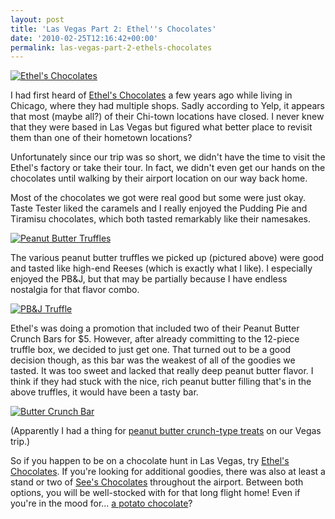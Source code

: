 ```yaml
---
layout: post
title: 'Las Vegas Part 2: Ethel''s Chocolates'
date: '2010-02-25T12:16:42+00:00'
permalink: las-vegas-part-2-ethels-chocolates
---
```

<a href="http://www.flickr.com/photos/kstar810/4370334415/"><img src="http://farm3.static.flickr.com/2708/4370334415_31d177686e.jpg" alt="Ethel's Chocolates" /></a>

I had first heard of <a href="http://www.ethelschocolate.com/">Ethel's Chocolates</a> a few years ago while living in Chicago, where they had multiple shops. Sadly according to Yelp, it appears that most (maybe all?) of their Chi-town locations have closed. I never knew that they were based in Las Vegas but figured what better place to revisit them than one of their hometown locations?

Unfortunately since our trip was so short, we didn't have the time to visit the Ethel's factory or take their tour. In fact, we didn't even get our hands on the chocolates until walking by their airport location on our way back home.

Most of the chocolates we got were real good but some were just okay. Taste Tester liked the caramels and I really enjoyed the Pudding Pie and Tiramisu chocolates, which both tasted remarkably like their namesakes. 

<a href="http://www.flickr.com/photos/kstar810/4370333049/"><img src="http://farm3.static.flickr.com/2791/4370333049_9151f468e9.jpg" alt="Peanut Butter Truffles" /></a>

The various peanut butter truffles we picked up (pictured above) were good and tasted like high-end Reeses (which is exactly what I like). I especially enjoyed the PB&J, but that may be partially because I have endless nostalgia for that flavor combo. 

<a href="http://www.flickr.com/photos/kstar810/4370333161/"><img src="http://farm5.static.flickr.com/4071/4370333161_109fa6805b.jpg" alt="PB&J Truffle" /></a>

Ethel's was doing a promotion that included two of their Peanut Butter Crunch Bars for $5. However, after already committing to the 12-piece truffle box, we decided to just get one. That turned out to be a good decision though, as this bar was the weakest of all of the goodies we tasted. It was too sweet and lacked that really deep peanut butter flavor. I think if they had stuck with the nice, rich peanut butter filling that's in the above truffles, it would have been a tasty bar. 

<a href="http://www.flickr.com/photos/kstar810/4371083784/in/photostream/"><img src="http://farm3.static.flickr.com/2759/4371083784_dd9228e1b1.jpg" alt="Butter Crunch Bar" /></a>

(Apparently I had a thing for <a href="http://www.cpbgallery.com/2010/02/19/viva-las-vegas/">peanut butter crunch-type treats</a> on our Vegas trip.)

So if you happen to be on a chocolate hunt in Las Vegas, try <a href="http://www.ethelschocolate.com/">Ethel's Chocolates</a>. If you're looking for additional goodies, there was also at least a stand or two of <a href="http://www.sees.com/">See's Chocolates</a> throughout the airport. Between both options, you will be well-stocked with for that long flight home! Even if you're in the mood for... <a href="http://www.sees.com/prod.cfm/st_patricks_day/st_patricks_day_potato">a potato chocolate</a>?
